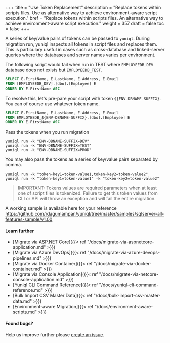 +++
title = "Use Token Replacement"
description = "Replace tokens within scripts files. Use as alternative way to achieve environment-aware script execution."
bref = "Replace tokens within scripts files. An alternative way to achieve environment-aware script execution."
weight = 357
draft = false
toc = false
+++

A series of key/value pairs of tokens can be passed to `yuniql`. During migration run, yuniql inspects all tokens in script files and replaces them. This is particulary useful in cases such as cross-database and linked-server queries where the databases and server names varies per environment.

The following script would fail when run in TEST where `EMPLOYEEDB_DEV` database does not exists but `EMPLOYEEDB_TEST`.
```sql
SELECT E.FirstName, E.LastName, E.Address, E.Email 
FROM [EMPLOYEEDB_DEV].[dbo].[Employee] E 
ORDER BY E.FirstName ASC
```

To resolve this, let's pre-pare your script with token `${ENV-DBNAME-SUFFIX}`. You can of course use whatever token name.
```sql
SELECT E.FirstName, E.LastName, E.Address, E.Email 
FROM EMPLOYEEDB_${ENV-DBNAME-SUFFIX}.[dbo].[Employee] E 
ORDER BY E.FirstName ASC
```

Pass the tokens when you run migration

```shell
yuniql run -k "ENV-DBNAME-SUFFIX=DEV"
yuniql run -k "ENV-DBNAME-SUFFIX=TEST"
yuniql run -k "ENV-DBNAME-SUFFIX=PROD"
```

You may also pass the tokens as a series of key/value pairs separated by comma. 

```shell
yuniql run -k "token-key1=token-value1,token-key2=token-value2"
yuniql run -k "token-key1=token-value1" -k "token-key2=token-value2"
```

> IMPORTANT: Tokens values are required parameters when at least one of script files is tokenized. Failure to get this token values from CLI or API will throw an exception and will fail the entire migration.

A working sample is available here for your reference
https://github.com/rdagumampan/yuniql/tree/master/samples/sqlserver-all-features-sample/v1.00

#### Learn further

* [Migrate via ASP.NET Core]({{< ref "/docs/migrate-via-aspnetcore-application.md" >}})
* [Migrate via Azure DevOps]({{< ref "/docs/migrate-via-azure-devops-pipelines.md" >}})
* [Migrate via Docker Container]({{< ref "/docs/migrate-via-docker-container.md" >}})
* [Migrate via Console Application]({{< ref "/docs/migrate-via-netcore-console-application.md" >}})
* [Yuniql CLI Command Reference]({{< ref "/docs/yuniql-cli-command-reference.md" >}})
* [Bulk Import CSV Master Data]({{< ref "/docs/bulk-import-csv-master-data.md" >}})
* [Environment-aware Migration]({{< ref "/docs/environment-aware-scripts.md" >}})

#### Found bugs?

Help us improve further please [create an issue](https://github.com/rdagumampan/yuniql/issues/new).